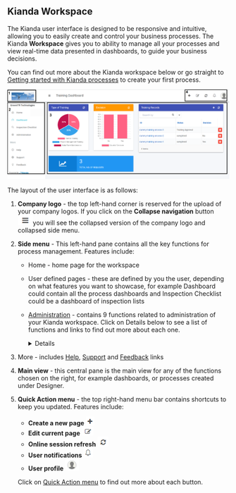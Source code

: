 ## Kianda Workspace

The Kianda user interface is designed to be responsive and intuitive, allowing you to easily create and control your business processes.  The Kianda **Workspace** gives you to ability to manage all your processes and view real-time data presented in dashboards, to guide your business decisions.

You can find out more about the Kianda workspace below or go straight to [Getting started with Kianda processes](platform.md) to create your first process.

![User interface](images/userinterface2.png)

The layout of the user interface is as follows:

1. **Company logo** - the top left-hand corner is reserved for the upload of your company logos. If you click on the **Collapse navigation** button ![Collapse navigation button](images/navigation.png)you will see the collapsed version of the company logo and collapsed side menu.

2. **Side menu** - This left-hand pane contains all the key functions for process management. Features include:
   - Home - home page for the workspace
   
   - User defined pages - these are defined by you the user, depending on what features you want to showcase, for example Dashboard could contain all the process dashboards and Inspection Checklist could be a dashboard of inspection lists
   
   - [Administration](platform/administration.md) - contains 9 functions related to administration of your Kianda workspace. Click on Details below to see a list of functions and links to find out more about each one.
   
     <details>
   
     - [Designer](platform/designer.md)
     - [App Store](platform/appstore.md)
     - [Subscription](platform/subscription.md)
     - [Data sources](platform/datasources.md)
     - [Scheduled tasks](platform/scheduledtasks.md)
     - [Recycle bin]([platform/recyclebin.md])
     - [Users](platform/users.md)
     - [Invite partner]([platform/invitepartner.md])
     - [Developer](platform/developer.md) </details>
   
   - More - includes [Help](platform/help.md), [Support](platform/support.md) and [Feedback](platform/feedback.md) links
   
3. **Main view** - this central pane is the main view for any of the functions chosen on the right, for example dashboards, or processes created under Designer.

3. **Quick Action menu** - the top right-hand menu bar contains shortcuts to keep you updated. Features include:
   
   - **Create a new page** ![create a new page](images/addnewpage.png)
   - **Edit current page** ![Edit the current page](images/editpage.png)
   - **Online session refresh** ![Refresh button](images/refresh.png)
   - **User notifications** ![Notifications button](images/notifications.png)
   - **User profile** ![User profile](images/userprofile.png) 
   
   Click on [Quick Action menu](quickaction.md) to find out more about each button.



